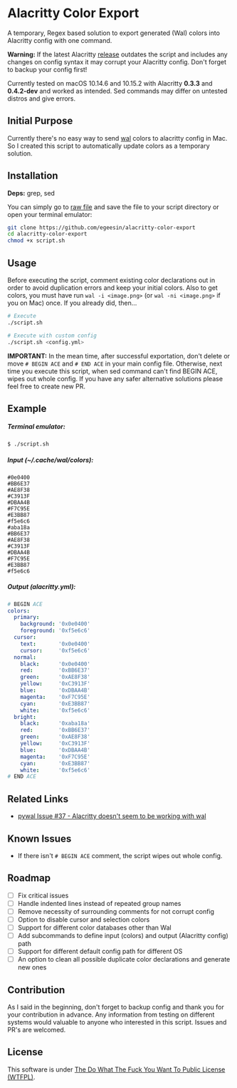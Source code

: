 # Alacritty Color Export

A temporary, Regex based solution to export generated (Wal) colors into Alacritty config with one command.

**Warning:** If the latest Alacritty [release](https://github.com/jwilm/alacritty/releases/latest) outdates the script and includes any changes on config syntax it may corrupt your Alacritty config. Don't forget to backup your config first!

Currently tested on macOS 10.14.6 and 10.15.2 with Alacritty **0.3.3** and **0.4.2-dev** and worked as intended.
Sed commands may differ on untested distros and give errors.

## Initial Purpose
Currently there's no easy way to send [wal](https://github.com/dylanaraps/pywal/) colors to alacritty config in Mac. So I created this script to automatically update colors as a temporary solution.

## Installation
**Deps:** grep, sed

You can simply go to [raw file](https://github.com/egeesin/alacritty-color-export/raw/master/script.sh) and save the file to your script directory or open your terminal emulator:

```sh
git clone https://github.com/egeesin/alacritty-color-export
cd alacritty-color-export
chmod +x script.sh
```

## Usage
Before executing the script, comment existing color declarations out in order to avoid duplication errors and keep your initial colors.
Also to get colors, you must have run ``wal -i <image.png>`` (or ``wal -ni <image.png>`` if you on Mac) once. If you already did, then...

```sh
# Execute
./script.sh

# Execute with custom config
./script.sh <config.yml>
```

**IMPORTANT:** In the mean time, after successful exportation, don't delete or move ``# BEGIN ACE`` and ``# END ACE`` in your main config file. Otherwise, next time you execute this script, when sed command can't find BEGIN ACE, wipes out whole config. If you have any safer alternative solutions please feel free to create new PR.

## Example

##### Terminal emulator:

```bash
$ ./script.sh
```

##### Input (~/.cache/wal/colors):

```
#0e0400
#BB6E37
#AE8F38
#C3913F
#DBAA4B
#F7C95E
#E3BB87
#f5e6c6
#aba18a
#BB6E37
#AE8F38
#C3913F
#DBAA4B
#F7C95E
#E3BB87
#f5e6c6
```

##### Output (alacritty.yml):

```yaml
# BEGIN ACE
colors:
  primary:
    background: '0x0e0400'
    foreground: '0xf5e6c6'
  cursor:
    text:       '0x0e0400'
    cursor:     '0xf5e6c6'
  normal:
    black:      '0x0e0400'
    red:        '0xBB6E37'
    green:      '0xAE8F38'
    yellow:     '0xC3913F'
    blue:       '0xDBAA4B'
    magenta:    '0xF7C95E'
    cyan:       '0xE3BB87'
    white:      '0xf5e6c6'
  bright:
    black:      '0xaba18a'
    red:        '0xBB6E37'
    green:      '0xAE8F38'
    yellow:     '0xC3913F'
    blue:       '0xDBAA4B'
    magenta:    '0xF7C95E'
    cyan:       '0xE3BB87'
    white:      '0xf5e6c6'
# END ACE
```

## Related Links
- [pywal Issue #37 - Alacritty doesn't seem to be working with wal](https://github.com/dylanaraps/pywal/issues/37)

## Known Issues
- If there isn't ``# BEGIN ACE`` comment, the script wipes out whole config.

## Roadmap
- [ ] Fix critical issues
- [ ] Handle indented lines instead of repeated group names
- [ ] Remove necessity of surrounding comments for not corrupt config
- [ ] Option to disable cursor and selection colors
- [ ] Support for different color databases other than Wal
- [ ] Add subcommands to define input (colors) and output (Alacritty config) path
- [ ] Support for different default config path for different OS
- [ ] An option to clean all possible duplicate color declarations and generate new ones

## Contribution
As I said in the beginning, don't forget to backup config and thank you for your contribution in advance. Any information from testing on different systems would valuable to anyone who interested in this script. Issues and PR's are welcomed.

## License
This software is under [The Do What The Fuck You Want To Public License (WTFPL)](http://www.wtfpl.net/about/).
